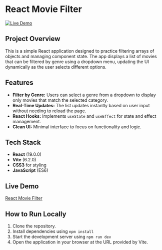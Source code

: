 # React Movie Filter
[![Live Demo](https://img.shields.io/badge/live-demo-brightgreen)](https://react-moviefilter.netlify.app/)

## Project Overview
This is a simple React application designed to practice filtering arrays of objects and managing component state. 
The app displays a list of movies that can be filtered by genre using a dropdown menu, updating the UI dynamically as the user selects different options.

## Features
- **Filter by Genre:** Users can select a genre from a dropdown to display only movies that match the selected category.
- **Real-Time Updates:** The list updates instantly based on user input without needing to reload the page.
- **React Hooks:** Implements `useState` and `useEffect` for state and effect management.
- **Clean UI:** Minimal interface to focus on functionality and logic.

## Tech Stack
- **React** (19.0.0)
- **Vite** (6.2.0)
- **CSS3** for styling
- **JavaScript** (ES6)

## Live Demo
[React Movie Filter](https://react-moviefilter.netlify.app/)

## How to Run Locally
1. Clone the repository.
2. Install dependencies using `npm install`
3. Start the development server using `npm run dev`
4. Open the application in your browser at the URL provided by Vite.
